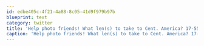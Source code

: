 ```yaml
---
id: edbe405c-4f21-4a88-8c05-41d9f979b97b
blueprint: text
category: twitter
title: 'Help photo friends! What len(s) to take to Cent. America? 17-55/2.8 (heavy) 50-250(light but long)  or get a 18-200 or 18-55(kit/light)?'
caption: 'Help photo friends! What len(s) to take to Cent. America? 17-55/2.8 (heavy) 50-250(light but long)  or get a 18-200 or 18-55(kit/light)?'
---
```

